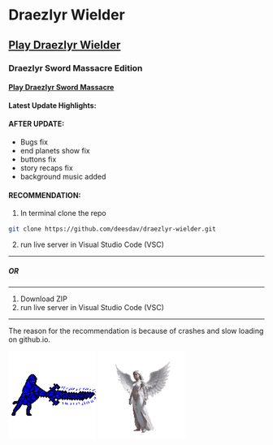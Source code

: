 # Draezlyr Wielder

## [Play Draezlyr Wielder](https://deesdav.github.io/draezlyr-wielder/)

### Draezlyr Sword Massacre Edition

#### [Play Draezlyr Sword Massacre](https://deesdav.github.io/draezlyr/)

**Latest Update Highlights:**

#### AFTER UPDATE:

- Bugs fix
- end planets show fix
- buttons fix
- story recaps fix
- background music added

#### RECOMMENDATION:

1. In terminal clone the repo

```bash
git clone https://github.com/deesdav/draezlyr-wielder.git
```

2. run live server in Visual Studio Code (VSC)

---

##### OR

---

1. Download ZIP
2. run live server in Visual Studio Code (VSC)

---

The reason for the recommendation is because of crashes and slow loading on github.io.

![alt text](res/img/allHeroesView.gif) ![alt text](res/img/allEnemiesView.gif)
